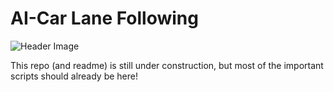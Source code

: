 # AI-Car Lane Following

![Header Image](https://github.com/Check2016/aicar-lanefollowing/blob/master/header.jpg)


This repo (and readme) is still under construction, but most of the important scripts should already be here!
